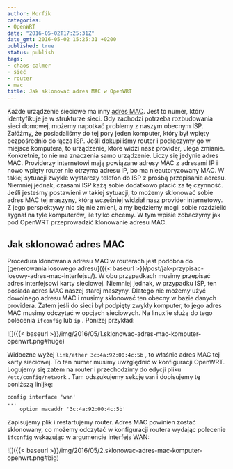 ```yaml
---
author: Morfik
categories:
- OpenWRT
date: "2016-05-02T17:25:31Z"
date_gmt: 2016-05-02 15:25:31 +0200
published: true
status: publish
tags:
- chaos-calmer
- sieć
- router
- mac
title: Jak sklonować adres MAC w OpenWRT
---
```


Każde urządzenie sieciowe ma inny [adres MAC](https://pl.wikipedia.org/wiki/Adres_MAC). Jest to
numer, który identyfikuje je w strukturze sieci. Gdy zachodzi potrzeba rozbudowania sieci domowej,
możemy napotkać problemy z naszym obecnym ISP. Załóżmy, że posiadaliśmy do tej pory jeden komputer,
który był wpięty bezpośrednio do łącza ISP. Jeśli dokupiliśmy router i podłączymy go w miejsce
komputera, to urządzenie, które widzi nasz provider, ulega zmianie. Konkretnie, to nie ma znaczenia
samo urządzenie. Liczy się jedynie adres MAC. Providerzy internetowi mają powiązane adresy MAC z
adresami IP i nowo wpięty router nie otrzyma adresu IP, bo ma nieautoryzowany MAC. W takiej sytuacji
zwykle wystarczy telefon do ISP z prośbą przepisanie adresu. Niemniej jednak, czasami ISP każą sobie
dodatkowo płacić za tę czynność. Jeśli jesteśmy postawieni w takiej sytuacji, to możemy sklonować
sobie adres MAC tej maszyny, którą wcześniej widział nasz provider internetowy. Z jego perspektywy
nic się nie zmieni, a my będziemy mogli sobie rozdzielić sygnał na tyle komputerów, ile tylko
chcemy. W tym wpisie zobaczymy jak pod OpenWRT przeprowadzić klonowanie adresu MAC.

<!--more-->
## Jak sklonować adres MAC

Procedura klonowania adresu MAC w routerach jest podobna do [generowania losowego
adresu]({{< baseurl >}}/post/jak-przypisac-losowy-adres-mac-interfejsu/). W obu przypadkach musimy
przepisać adres interfejsowi karty sieciowej. Niemniej jednak, w przypadku ISP, ten posiada adres
MAC naszej starej maszyny. Dlatego nie możemy użyć dowolnego adresu MAC i musimy sklonować ten
obecny w bazie danych providera. Zatem jeśli do sieci był podpięty zwykły komputer, to jego adres
MAC musimy odczytać w opcjach sieciowych. Na linux'ie służą do tego polecenia `ifconfig` lub `ip` .
Poniżej przykład:

![]({{< baseurl >}}/img/2016/05/1.sklonowac-adres-mac-komputer-openwrt.png#huge)

Widoczne wyżej `link/ether 3c:4a:92:00:4c:5b` , to właśnie adres MAC tej karty sieciowej. To ten
numer musimy uwzględnić w konfiguracji OpenWRT. Logujemy się zatem na router i przechodzimy do
edycji pliku `/etc/config/network` . Tam odszukujemy sekcję `wan` i dopisujemy tę poniższą linijkę:

    config interface 'wan'
    ...
        option macaddr '3c:4a:92:00:4c:5b'

Zapisujemy plik i restartujemy router. Adres MAC powinien zostać sklonowany, co możemy odczytać w
konfiguracji routera wydając polecenie `ifconfig` wskazując w argumencie interfejs WAN:

![]({{< baseurl >}}/img/2016/05/2.sklonowac-adres-mac-komputer-openwrt.png#big)

